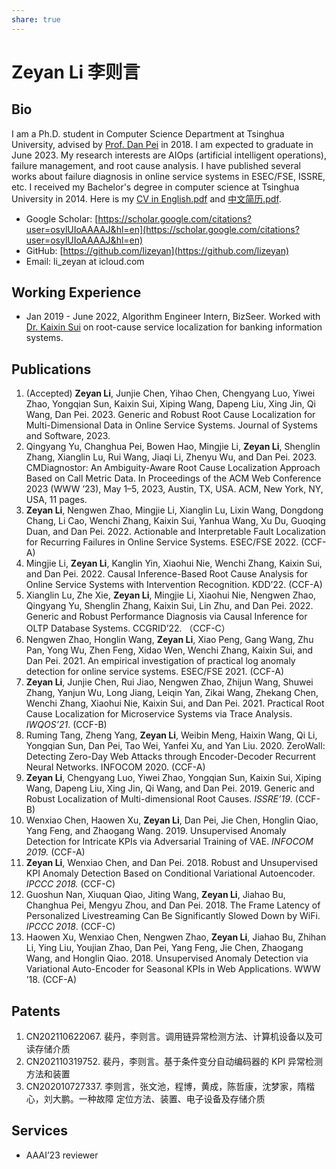 ```yaml
---
share: true
---
```

# Zeyan Li 李则言

## Bio
I am a Ph.D. student in Computer Science Department at Tsinghua University, advised by [Prof. Dan Pei](https://netman.aiops.org/~peidan/) in 2018. I am expected to graduate in June 2023. My research interests are AIOps (artificial intelligent operations), failure management, and root cause analysis. I have published several works about failure diagnosis in online service systems in ESEC/FSE, ISSRE, etc. I received my Bachelor's degree in computer science at Tsinghua University in 2014.
Here is my [CV in English.pdf](./attachments/CV%20in%20English.pdf) and [中文简历.pdf](./attachments/%E4%B8%AD%E6%96%87%E7%AE%80%E5%8E%86.pdf).

- Google Scholar: [https://scholar.google.com/citations?user=osylUIoAAAAJ&hl=en](https://scholar.google.com/citations?user=osylUIoAAAAJ&hl=en)
- GitHub: [https://github.com/lizeyan](https://github.com/lizeyan)
- Email: li_zeyan at icloud.com

## Working Experience
- Jan 2019 - June 2022, Algorithm Engineer Intern, BizSeer. Worked with [Dr. Kaixin Sui](https://scholar.google.com/citations?hl=zh-CN&user=UruxciEAAAAJ&view_op=list_works&sortby=pubdate) on root-cause service localization for banking information systems.
## Publications
1.  (Accepted) **Zeyan Li**, Junjie Chen, Yihao Chen, Chengyang Luo, Yiwei Zhao, Yongqian Sun, Kaixin Sui, Xiping Wang, Dapeng Liu, Xing Jin, Qi Wang, Dan Pei. 2023. Generic and Robust Root Cause Localization for Multi-Dimensional Data in Online Service Systems. Journal of Systems and Software, 2023.
2. Qingyang Yu, Changhua Pei, Bowen Hao, Mingjie Li, **Zeyan Li**, Shenglin Zhang, Xianglin Lu, Rui Wang, Jiaqi Li, Zhenyu Wu, and Dan Pei. 2023. CMDiagnostor: An Ambiguity-Aware Root Cause Localization Approach Based on Call Metric Data. In Proceedings of the ACM Web Conference 2023 (WWW ’23), May 1–5, 2023, Austin, TX, USA. ACM, New York, NY, USA, 11 pages.
3. **Zeyan Li**, Nengwen Zhao, Mingjie Li, Xianglin Lu, Lixin Wang, Dongdong Chang, Li Cao, Wenchi Zhang, Kaixin Sui, Yanhua Wang, Xu Du, Guoqing Duan, and Dan Pei. 2022. Actionable and Interpretable Fault Localization for Recurring Failures in Online Service Systems. ESEC/FSE 2022. (CCF-A)
4. Mingjie Li, **Zeyan Li**, Kanglin Yin, Xiaohui Nie, Wenchi Zhang, Kaixin Sui, and Dan Pei. 2022. Causal Inference-Based Root Cause Analysis for Online Service Systems with Intervention Recognition. KDD’22. (CCF-A)
5. Xianglin Lu, Zhe Xie, **Zeyan Li**, Mingjie Li, Xiaohui Nie, Nengwen Zhao, Qingyang Yu, Shenglin Zhang, Kaixin Sui, Lin Zhu, and Dan Pei. 2022. Generic and Robust Performance Diagnosis via Causal Inference for OLTP Database Systems. CCGRID’22. （CCF-C）
6. Nengwen Zhao, Honglin Wang, **Zeyan Li**, Xiao Peng, Gang Wang, Zhu Pan, Yong Wu, Zhen Feng, Xidao Wen, Wenchi Zhang, Kaixin Sui, and Dan Pei. 2021. An empirical investigation of practical log anomaly detection for online service systems. ESEC/FSE 2021. (CCF-A)
7. **Zeyan Li**, Junjie Chen, Rui Jiao, Nengwen Zhao, Zhijun Wang, Shuwei Zhang, Yanjun Wu, Long Jiang, Leiqin Yan, Zikai Wang, Zhekang Chen, Wenchi Zhang, Xiaohui Nie, Kaixin Sui, and Dan Pei. 2021. Practical Root Cause Localization for Microservice Systems via Trace Analysis. *IWQOS’21*. (CCF-B)
8. Ruming Tang, Zheng Yang, **Zeyan Li**, Weibin Meng, Haixin Wang, Qi Li, Yongqian Sun, Dan Pei, Tao Wei, Yanfei Xu, and Yan Liu. 2020. ZeroWall: Detecting Zero-Day Web Attacks through Encoder-Decoder Recurrent Neural Networks. INFOCOM 2020. (CCF-A)
9. **Zeyan Li**, Chengyang Luo, Yiwei Zhao, Yongqian Sun, Kaixin Sui, Xiping Wang, Dapeng Liu, Xing Jin, Qi Wang, and Dan Pei. 2019. Generic and Robust Localization of Multi-dimensional Root Causes. *ISSRE’19*. (CCF-B)
10. Wenxiao Chen, Haowen Xu, **Zeyan Li**, Dan Pei, Jie Chen, Honglin Qiao, Yang Feng, and Zhaogang Wang. 2019. Unsupervised Anomaly Detection for Intricate KPIs via Adversarial Training of VAE. *INFOCOM 2019.* (CCF-A)
11. **Zeyan Li**, Wenxiao Chen, and Dan Pei. 2018. Robust and Unsupervised KPI Anomaly Detection Based on Conditional Variational Autoencoder. *IPCCC 2018.* (CCF-C)
12. Guoshun Nan, Xiuquan Qiao, Jiting Wang, **Zeyan Li**, Jiahao Bu, Changhua Pei, Mengyu Zhou, and Dan Pei. 2018. The Frame Latency of Personalized Livestreaming Can Be Significantly Slowed Down by WiFi. *IPCCC 2018*. (CCF-C)
13. Haowen Xu, Wenxiao Chen, Nengwen Zhao, **Zeyan Li**, Jiahao Bu, Zhihan Li, Ying Liu, Youjian Zhao, Dan Pei, Yang Feng, Jie Chen, Zhaogang Wang, and Honglin Qiao. 2018. Unsupervised Anomaly Detection via Variational Auto-Encoder for Seasonal KPIs in Web Applications. WWW ’18. (CCF-A)
## Patents
1. CN202110622067. 裴丹，李则言。调用链异常检测方法、计算机设备以及可读存储介质
2. CN202110319752. 裴丹，李则言。基于条件变分自动编码器的 KPI 异常检测方法和装置
3. CN202010727337. 李则言，张文池，程博，黄成，陈哲康，沈梦家，隋楷心，刘大鹏。一种故障 定位方法、装置、电子设备及存储介质

  

## Services
- AAAI’23 reviewer                                   